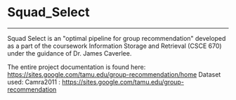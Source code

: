 # Squad_Select
------------------------------------------------------------------------------------
Squad Select is an "optimal pipeline for group recommendation" developed as a part of the coursework Information Storage and Retrieval (CSCE 670) under the guidance of Dr. James Caverlee. 

The entire project documentation is found here: https://sites.google.com/tamu.edu/group-recommendation/home 
Dataset used: Camra2011 : https://sites.google.com/tamu.edu/group-recommendation 
